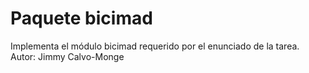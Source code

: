 # Paquete bicimad

Implementa el módulo bicimad requerido por el enunciado de la tarea.
Autor: Jimmy Calvo-Monge